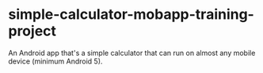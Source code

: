 # simple-calculator-mobapp-training-project
An Android app that's a simple calculator that can run on almost any mobile device (minimum Android 5).
